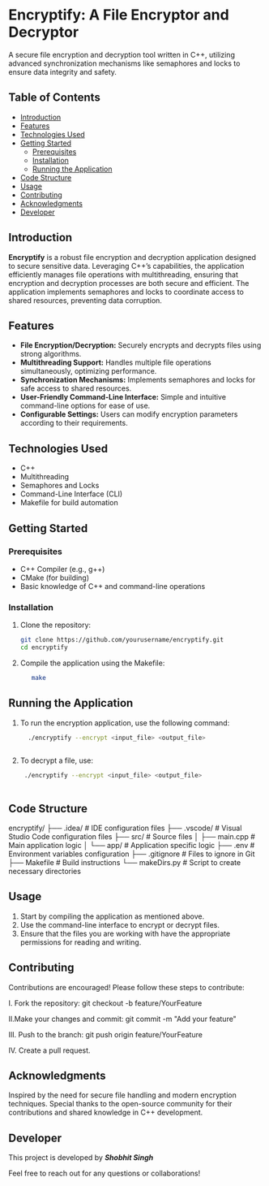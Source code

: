 # Encryptify: A File Encryptor and Decryptor
A secure file encryption and decryption tool written in C++, utilizing advanced synchronization mechanisms like semaphores and locks to ensure data integrity and safety.

## Table of Contents
- [Introduction](#introduction)
- [Features](#features)
- [Technologies Used](#technologies-used)
- [Getting Started](#getting-started)
  - [Prerequisites](#prerequisites)
  - [Installation](#installation)
  - [Running the Application](#running-the-application)
- [Code Structure](#code-structure)
- [Usage](#usage)
- [Contributing](#contributing)
- [Acknowledgments](#acknowledgments)
- [Developer](#developer)

## Introduction
**Encryptify** is a robust file encryption and decryption application designed to secure sensitive data. Leveraging C++’s capabilities, the application efficiently manages file operations with multithreading, ensuring that encryption and decryption processes are both secure and efficient. The application implements semaphores and locks to coordinate access to shared resources, preventing data corruption.

## Features
- **File Encryption/Decryption:** Securely encrypts and decrypts files using strong algorithms.
- **Multithreading Support:** Handles multiple file operations simultaneously, optimizing performance.
- **Synchronization Mechanisms:** Implements semaphores and locks for safe access to shared resources.
- **User-Friendly Command-Line Interface:** Simple and intuitive command-line options for ease of use.
- **Configurable Settings:** Users can modify encryption parameters according to their requirements.

## Technologies Used
- C++
- Multithreading
- Semaphores and Locks
- Command-Line Interface (CLI)
- Makefile for build automation

## Getting Started

### Prerequisites
- C++ Compiler (e.g., g++)
- CMake (for building)
- Basic knowledge of C++ and command-line operations

### Installation
1. Clone the repository:
   ```bash
   git clone https://github.com/yourusername/encryptify.git
   cd encryptify
   
2. Compile the application using the Makefile:
   ```bash
      make

## Running the Application
1. To run the encryption application, use the following command:
   ```bash
     ./encryptify --encrypt <input_file> <output_file>
  
3. To decrypt a file, use:
   ```bash
    ./encryptify --encrypt <input_file> <output_file>
  

## Code Structure
encryptify/
├── .idea/               # IDE configuration files
├── .vscode/             # Visual Studio Code configuration files
├── src/                 # Source files
│   ├── main.cpp         # Main application logic
│   └── app/             # Application specific logic
├── .env                 # Environment variables configuration
├── .gitignore           # Files to ignore in Git
├── Makefile             # Build instructions
└── makeDirs.py          # Script to create necessary directories

## Usage
1. Start by compiling the application as mentioned above.
2. Use the command-line interface to encrypt or decrypt files.
3. Ensure that the files you are working with have the appropriate permissions for reading and writing.

## Contributing
Contributions are encouraged! Please follow these steps to contribute:

I. Fork the repository: git checkout -b feature/YourFeature

II.Make your changes and commit: git commit -m "Add your feature"

III. Push to the branch: git push origin feature/YourFeature

IV. Create a pull request.

## Acknowledgments
Inspired by the need for secure file handling and modern encryption techniques. Special thanks to the open-source community for their contributions and shared knowledge in C++ development.


## Developer
This project is developed by ***Shobhit Singh***

Feel free to reach out for any questions or collaborations!

